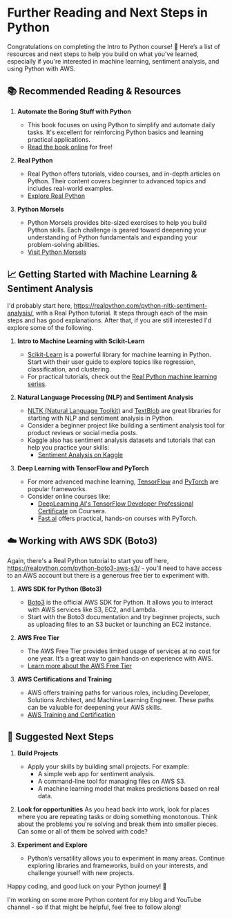 # Further Reading and Next Steps in Python

Congratulations on completing the Intro to Python course! 🎉 Here’s a list of resources and next steps to help you build on what you've learned, especially if you're interested in machine learning, sentiment analysis, and using Python with AWS.

## 📚 Recommended Reading & Resources

1. **Automate the Boring Stuff with Python**

   - This book focuses on using Python to simplify and automate daily tasks. It's excellent for reinforcing Python basics and learning practical applications.
   - [Read the book online](https://automatetheboringstuff.com/) for free!

2. **Real Python**

   - Real Python offers tutorials, video courses, and in-depth articles on Python. Their content covers beginner to advanced topics and includes real-world examples.
   - [Explore Real Python](https://realpython.com/)

3. **Python Morsels**
   - Python Morsels provides bite-sized exercises to help you build Python skills. Each challenge is geared toward deepening your understanding of Python fundamentals and expanding your problem-solving abilities.
   - [Visit Python Morsels](https://www.pythonmorsels.com/)

## 📈 Getting Started with Machine Learning & Sentiment Analysis

I'd probably start here, https://realpython.com/python-nltk-sentiment-analysis/, with a Real Python tutorial. It steps through each of the main steps and has good explanations. After that, if you are still interested I'd explore some of the following.

1. **Intro to Machine Learning with Scikit-Learn**

   - [Scikit-Learn](https://scikit-learn.org/stable/) is a powerful library for machine learning in Python. Start with their user guide to explore topics like regression, classification, and clustering.
   - For practical tutorials, check out the [Real Python machine learning series](https://realpython.com/tutorials/machine-learning/).

2. **Natural Language Processing (NLP) and Sentiment Analysis**

   - [NLTK (Natural Language Toolkit)](https://www.nltk.org/) and [TextBlob](https://textblob.readthedocs.io/) are great libraries for starting with NLP and sentiment analysis in Python.
   - Consider a beginner project like building a sentiment analysis tool for product reviews or social media posts.
   - Kaggle also has sentiment analysis datasets and tutorials that can help you practice your skills:
     - [Sentiment Analysis on Kaggle](https://www.kaggle.com/)

3. **Deep Learning with TensorFlow and PyTorch**
   - For more advanced machine learning, [TensorFlow](https://www.tensorflow.org/) and [PyTorch](https://pytorch.org/) are popular frameworks.
   - Consider online courses like:
     - [DeepLearning.AI's TensorFlow Developer Professional Certificate](https://www.coursera.org/professional-certificates/tensorflow-in-practice) on Coursera.
     - [Fast.ai](https://www.fast.ai/) offers practical, hands-on courses with PyTorch.

## ☁️ Working with AWS SDK (Boto3)

Again, there's a Real Python tutorial to start you off here, https://realpython.com/python-boto3-aws-s3/ - you'll need to have access to an AWS account but there is a generous free tier to experiment with.

1. **AWS SDK for Python (Boto3)**

   - [Boto3](https://boto3.amazonaws.com/v1/documentation/api/latest/index.html) is the official AWS SDK for Python. It allows you to interact with AWS services like S3, EC2, and Lambda.
   - Start with the Boto3 documentation and try beginner projects, such as uploading files to an S3 bucket or launching an EC2 instance.

2. **AWS Free Tier**

   - The AWS Free Tier provides limited usage of services at no cost for one year. It’s a great way to gain hands-on experience with AWS.
   - [Learn more about the AWS Free Tier](https://aws.amazon.com/free/)

3. **AWS Certifications and Training**
   - AWS offers training paths for various roles, including Developer, Solutions Architect, and Machine Learning Engineer. These paths can be valuable for deepening your AWS skills.
   - [AWS Training and Certification](https://aws.amazon.com/training/)

## 🎯 Suggested Next Steps

1. **Build Projects**

   - Apply your skills by building small projects. For example:
     - A simple web app for sentiment analysis.
     - A command-line tool for managing files on AWS S3.
     - A machine learning model that makes predictions based on real data.

2. **Look for opportunities**
   As you head back into work, look for places where you are repeating tasks or doing something monotonous. Think about the problems you're solving and break them into smaller pieces. Can some or all of them be solved with code?

3. **Experiment and Explore**
   - Python’s versatility allows you to experiment in many areas. Continue exploring libraries and frameworks, build on your interests, and challenge yourself with new projects.

Happy coding, and good luck on your Python journey! 🚀

I'm working on some more Python content for my blog and YouTube channel - so if that might be helpful, feel free to follow along!
